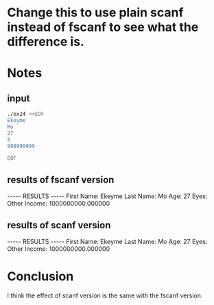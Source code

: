 # Change this to use plain scanf instead of fscanf to see what the difference is.

# Notes

## input
```bash
./ex24 <<EOF
Ekeyme
Mo
27
5
999999999

EOF
```

## results of fscanf version
----- RESULTS -----
First Name: Ekeyme
Last Name: Mo
Age: 27
Eyes: Other
Income: 1000000000.000000

## results of scanf version
----- RESULTS -----
First Name: Ekeyme
Last Name: Mo
Age: 27
Eyes: Other
Income: 1000000000.000000

# Conclusion
I think the effect of scanf version is the same with the fscanf version.

